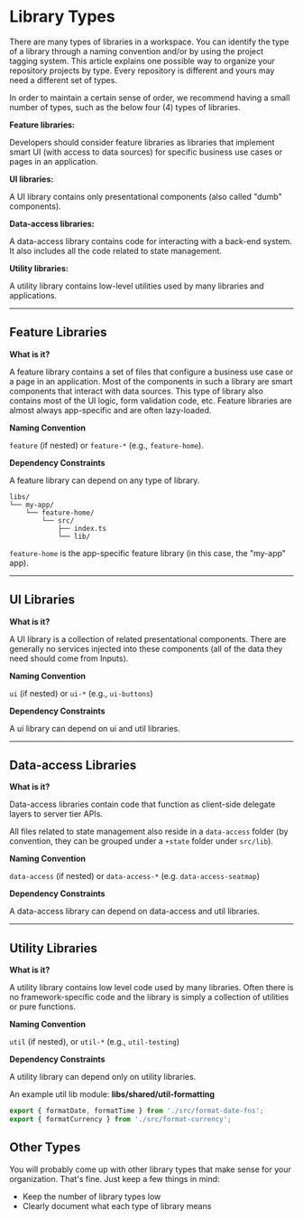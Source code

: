 # Library Types

There are many types of libraries in a workspace. You can identify the type of a library through a naming convention and/or by using the project tagging system. This article explains one possible way to organize your repository projects by type. Every repository is different and yours may need a different set of types.

In order to maintain a certain sense of order, we recommend having a small number of types, such as the below four (4) types of libraries.

**Feature libraries:**

Developers should consider feature libraries as libraries that implement smart UI (with access to data sources) for specific business use cases or pages in an application.

**UI libraries:**

A UI library contains only presentational components (also called "dumb" components).

**Data-access libraries:**

A data-access library contains code for interacting with a back-end system. It also includes all the code related to state management.

**Utility libraries:**

A utility library contains low-level utilities used by many libraries and applications.

---

## Feature Libraries

**What is it?**

A feature library contains a set of files that configure a business use case or a page in an application. Most of the components in such a library are smart components that interact with data sources. This type of library also contains most of the UI logic, form validation code, etc. Feature libraries are almost always app-specific and are often lazy-loaded.

**Naming Convention**

`feature` (if nested) or `feature-*` (e.g., `feature-home`).

**Dependency Constraints**

A feature library can depend on any type of library.

```treeview
libs/
└── my-app/
    └── feature-home/
        └── src/
            ├── index.ts
            └── lib/
```

`feature-home` is the app-specific feature library (in this case, the "my-app" app).

---

## UI Libraries

**What is it?**

A UI library is a collection of related presentational components. There are generally no services injected into these components (all of the data they need should come from Inputs).

**Naming Convention**

`ui` (if nested) or `ui-*` (e.g., `ui-buttons`)

**Dependency Constraints**

A ui library can depend on ui and util libraries.

---

## Data-access Libraries

**What is it?**

Data-access libraries contain code that function as client-side delegate layers to server tier APIs.

All files related to state management also reside in a `data-access` folder (by convention, they can be grouped under a `+state` folder under `src/lib`).

**Naming Convention**

`data-access` (if nested) or `data-access-*` (e.g. `data-access-seatmap`)

**Dependency Constraints**

A data-access library can depend on data-access and util libraries.

---

## Utility Libraries

**What is it?**

A utility library contains low level code used by many libraries. Often there is no framework-specific code and the library is simply a collection of utilities or pure functions.

**Naming Convention**

`util` (if nested), or `util-*` (e.g., `util-testing`)

**Dependency Constraints**

A utility library can depend only on utility libraries.

An example util lib module: **libs/shared/util-formatting**

```typescript
export { formatDate, formatTime } from './src/format-date-fns';
export { formatCurrency } from './src/format-currency';
```

## Other Types

You will probably come up with other library types that make sense for your organization. That's fine. Just keep a few things in mind:

- Keep the number of library types low
- Clearly document what each type of library means
